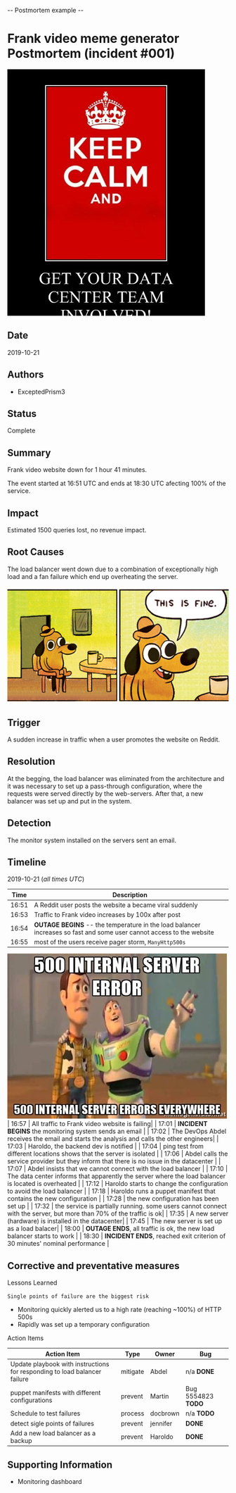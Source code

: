 -- Postmortem example --
# Frank video meme generator Postmortem (incident #001)

![alt text](https://github.com/HeimerR/holberton-system_engineering-devops/blob/master/0x19-postmortem/postmortem.jpg)

## Date

2019-10-21

## Authors

* ExceptedPrism3

## Status

Complete

## Summary

Frank video website down for 1 hour 41 minutes.

The event started at 16:51 UTC and ends at 18:30 UTC afecting 100% of the service.

## Impact

Estimated 1500 queries lost, no revenue impact.

## Root Causes

The load balancer went down due to a combination of exceptionally high load and a fan failure which end up overheating the server.

![alt text](https://github.com/HeimerR/holberton-system_engineering-devops/blob/master/0x19-postmortem/meme-it-is-fine.jpg)

## Trigger

A sudden increase in traffic when a user promotes the website on Reddit.

## Resolution

At the begging, the load balancer was eliminated from the architecture and it was necessary to set up a pass-through configuration, where the requests were served directly by the web-servers. After that, a new balancer was set up and put in the system.

## Detection

The monitor system installed on the servers sent an email.


## Timeline

2019-10-21 (*all times UTC*)

| Time  | Description |
| ----- | ----------- |
| 16:51 | A Reddit user posts the website a became viral suddenly |
| 16:53 | Traffic to Frank video increases by 100x after post |
| 16:54 | **OUTAGE BEGINS** -- the temperature in the load balancer increases so fast and some user cannot access to the website|
| 16:55 | most of the users receive pager storm, `ManyHttp500s`  |
![alt text](https://github.com/HeimerR/holberton-system_engineering-devops/blob/master/0x19-postmortem/500error.jpg)
| 16:57 | All traffic to Frank video website is failing|
| 17:01 | **INCIDENT BEGINS** the monitoring system sends an email |
| 17:02 | The DevOps Abdel receives the email and starts the analysis and calls the other engineers|
| 17:03 | Haroldo, the backend dev is notified |
| 17:04 | ping test from different locations shows that the server is isolated |
| 17:06 | Abdel calls the service provider but they inform that there is no issue in the datacenter  |
| 17:07 | Abdel insists that we cannot connect with the load balancer |
| 17:10 | The data center informs that apparently the server where the load balancer is located is overheated |
| 17:12 | Haroldo starts to change the configuration to avoid the load balancer  |
| 17:18 | Haroldo runs a puppet manifest that contains the new configuration |
| 17:28 | the new configuration has been set up |
| 17:32 | the service is partially running. some users cannot connect with the server, but more than 70% of the traffic is ok|
| 17:35 | A new server (hardware) is installed in the datacenter|
| 17:45 | The new server is set up as a load balacer|
| 18:00 | **OUTAGE ENDS**, all traffic is ok, the new load balancer starts to work |
| 18:30 | **INCIDENT ENDS**, reached exit criterion of 30 minutes' nominal performance |

## Corrective and preventative measures
Lessons Learned

 	Single points of failure are the biggest risk

* Monitoring quickly alerted us to a high rate (reaching ~100%) of HTTP 500s
* Rapidly was set up a temporary configuration

Action Items

| Action Item | Type | Owner | Bug |
| ----------- | ---- | ----- | --- |
| Update playbook with instructions for responding to load balancer failure | mitigate | Abdel | n/a **DONE** |
| puppet manifests with different configurations | prevent | Martin | Bug 5554823 **TODO** |
| Schedule to test failures | process | docbrown | n/a **TODO** |
| detect sigle points of failures | prevent | jennifer | **DONE** |
| Add a new load balancer as a backup | prevent | Haroldo | **DONE** |

## Supporting Information

* Monitoring dashboard
